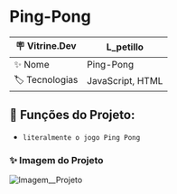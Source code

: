 # Ping-Pong




| 🪧 Vitrine.Dev |    L_petillo |
| -------------  | --- |
| ✨ Nome        | Ping-Pong
| 🏷️ Tecnologias | JavaScript, HTML


## 🔨 Funções do Projeto:

- ``literalmente o jogo Ping Pong``


### ✨ Imagem do Projeto
![Imagem__Projeto](https://live.staticflickr.com/65535/53197671320_13463f8118_b.jpg)
